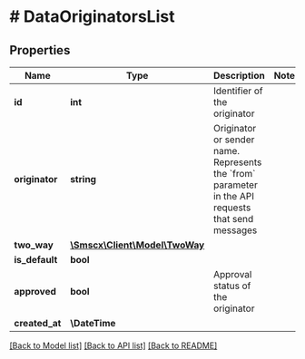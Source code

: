 # # DataOriginatorsList

## Properties

Name | Type | Description | Notes
------------ | ------------- | ------------- | -------------
**id** | **int** | Identifier of the originator |
**originator** | **string** | Originator or sender name. Represents the &#x60;from&#x60; parameter in the API requests that send messages |
**two_way** | [**\Smscx\Client\Model\TwoWay**](TwoWay.md) |  |
**is_default** | **bool** |  |
**approved** | **bool** | Approval status of the originator |
**created_at** | **\DateTime** |  |

[[Back to Model list]](../../README.md#models) [[Back to API list]](../../README.md#endpoints) [[Back to README]](../../README.md)
